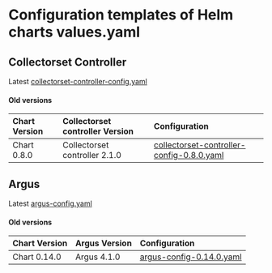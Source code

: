 
# Configuration templates of Helm charts values.yaml  
  
## Collectorset Controller  
Latest [collectorset-controller-config.yaml](https://raw.githubusercontent.com/cheitya/k8s-helm-charts/dev-ui/config-templates/collectorset-controller/collectorset-controller-config.yaml)  
  
#### Old versions  
  
| Chart Version | Collectorset controller Version |  Configuration | 
| :---- | :---- | :---- |
| Chart 0.8.0 | Collectorset controller 2.1.0  | [collectorset-controller-config-0.8.0.yaml](https://raw.githubusercontent.com/cheitya/k8s-helm-charts/dev-ui/config-templates/collectorset-controller/old/collectorset-controller-config-0.8.0.yaml) |

## Argus  
Latest [argus-config.yaml](https://raw.githubusercontent.com/cheitya/k8s-helm-charts/dev-ui/config-templates/argus/argus-config.yaml)

#### Old versions  
  
| Chart Version | Argus Version |  Configuration | 
| :---- | :---- | :---- |
| Chart 0.14.0 | Argus 4.1.0 | [argus-config-0.14.0.yaml](https://raw.githubusercontent.com/cheitya/k8s-helm-charts/dev-ui/config-templates/argus/old/argus-config-0.14.0.yaml) |
